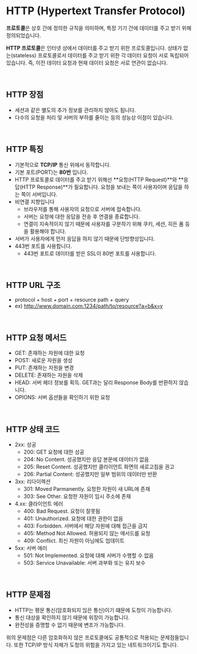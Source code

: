 # HTTP (Hypertext Transfer Protocol)

**프로토콜**은 상호 간에 정의한 규칙을 의미하며, 특정 기기 간에 데이터를 주고 받기 위해 정의되었습니다. 

**HTTP 프로토콜**은 인터넷 상에서 데이터를 주고 받기 위한 프로토콜입니다. 상태가 없는(stateless) 프로토콜로서 데이터를 주고 받기 위한 각 데이터 요청이 서로 독립되어 있습니다. 즉, 이전 데이터 요청과 현재 데이터 요청은 서로 연관이 없습니다.

<br>

## HTTP 장점

* 세션과 같은 별도의 추가 정보를 관리하지 않아도 됩니다. 
* 다수의 요청을 처리 및 서버의 부하를 줄이는 등의 성능상 이점이 있습니다.

<br>

## HTTP 특징 

* 기본적으로 **TCP/IP** 통신 위에서 동작합니다.
* 기본 포트(PORT)는 **80번** 입니다.
* HTTP 프로토콜로 데이터를 주고 받기 위해선 **요청(HTTP Request)**와 **응답(HTTP Response)**가 필요합니다. 요청을 보내는 쪽이 사용자이며 응답을 하는 쪽이 서버입니다.
* 비연결 지향입니다
  * 브라우저를 통해 사용자의 요청으로 서버에 접속합니다.
  * 서버는 요청에 대한 응답을 전송 후 연결을 종료합니다.
  * 연결이 지속적이지 않기 때문에 사용자를 구분하기 위해 쿠키, 세션, 히든 폼 등을 활용해야 합니다.
* 서버가 사용자에게 먼저 응답을 하지 않기 때문에 단방향성입니다.
* 443번 포트를 사용합니다.
  * 443번 포트로 데이터를 받은 SSL이 80번 포트를 사용합니다.

<br>

## HTTP URL 구조

* protocol + host + port + resource path + query
* ex) http://www.domain.com:1234/path/to/resource?a=b&x=y

<br>

## HTTP 요청 메서드

* GET: 존재하는 자원에 대한 요청
* POST: 새로운 자원을 생성
* PUT: 존재하는 자원을 변경
* DELETE: 존재하는 자원을 삭제
* HEAD: 서버 헤더 정보를 획득. GET과는 달리 Response Body를 반환하지 않습니다.
* OPIONS: 서버 옵션들을 확인하기 위한 요청

<br>

## HTTP 상태 코드

* 2xx: 성공
  * 200: GET 요청에 대한 성공
  * 204: No Content. 성공했지만 응답 본문에 데이터가 없음
  * 205: Reset Content. 성공했지만 클라이언트 화면의 새로고침을 권고
  * 206: Partial Content: 성공했지만 일부 범위의 데이터만 반환
* 3xx: 리다이렉션
  * 301: Moved Parmanently. 요청한 자원이 새 URL에 존재
  * 303: See Other. 요청한 자원이 임시 주소에 존재
* 4.xx: 클라이언트 에러
  * 400: Bad Request. 요청이 잘못됨
  * 401: Unauthorized. 요청에 대한 권한이 없음
  * 403: Forbidden. 서버에서 해당 자원에 대해 접근을 금지
  * 405: Method Not Allowed. 허용되지 않는 매서드를 요청
  * 409: Conflict. 최신 자원이 아님에도 업데이트
* 5xx: 서버 에러
  * 501: Not Implemented. 요청에 대해 서버가 수행할 수 없음
  * 503: Service Unavailable: 서버 과부화 또는 유지 보수

<br>

## HTTP 문제점

* HTTP는 평문 통신(암호화되지 읺은 통신)이기 떄문에 도청이 가능합니다.
* 통신 대상을 확인하지 않기 때문에 위장이 가능합니다.
* 완전성을 증명할 수 없기 때문에 변조가 가능합니다.

위의 문제점은 다른 암호화하지 않은 프로토콜에도 공통적으로 적용되는 문제점들입니다.
또한 TCP/IP 방식 자체가 도청의 위험을 가지고 있는 네트워크이기도 합니다.





